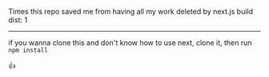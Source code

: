 Times this repo saved me from having all my work deleted by next.js build dist: 1

---

if you wanna clone this and don't know how to use next, clone it, then run `npm install`

👍